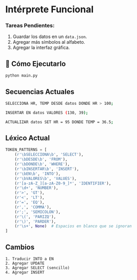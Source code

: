 # Intérprete Funcional

### Tareas Pendientes:
1. Guardar los datos en un `data.json`.
2. Agregar más símbolos al alfabeto.
3. Agregar la interfaz gráfica.

## 🚀 Cómo Ejecutarlo
```sh
python main.py
```

## Secuencias Actuales

```sh
SELECCIONA HR, TEMP DESDE datos DONDE HR > 100;
```

```sh
INSERTAR EN datos VALORES (130, 39);
```
```sh
ACTUALIZAR datos SET HR = 95 DONDE TEMP = 36.5;
```

## Léxico Actual

```python
TOKEN_PATTERNS = [
    (r'\bSELECCIONA\b', 'SELECT'),
    (r'\bDESDE\b', 'FROM'),
    (r'\bDONDE\b', 'WHERE'),
    (r'\bINSERTAR\b', 'INSERT'),
    (r'\bEN\b', 'INTO'),
    (r'\bVALORES\b', 'VALUES'),
    (r'[a-zA-Z_][a-zA-Z0-9_]*', 'IDENTIFIER'),
    (r'\d+', 'NUMBER'),
    (r'>', 'GT'),
    (r'<', 'LT'),
    (r'=', 'EQ'),
    (r',', 'COMMA'),
    (r';', 'SEMICOLON'),
    (r'\(', 'PARIZQ'),
    (r'\)', 'PARDER'),
    (r'\s+', None)  # Espacios en blanco que se ignoran
]
```
## Cambios
    1. Traducir INTO a EN
    2. Agregar UPDATE
    3. Agregar SELECT (sencillo)
    4. Agregar INSERT 
